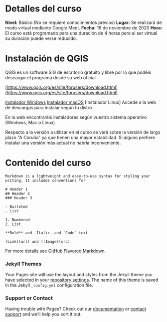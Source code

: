 # Detalles del curso

**Nivel:** Básico (No se requiere conocimientos previos)
**Lugar:** Se realizará de modo virtual mediante Google Meet.
**Fecha:** 16 de noviembre de 2020
**Hora:** El curso está programado para una duración de 4 horas pero al ser virtual su duración puede verse reducido.

# Instalación de QGIS

QGIS es un software SIG de escritorio gratuito y libre por lo que podéis descargar el programa desde su web oficial

[https://www.qgis.org/es/site/forusers/download.html](https://www.qgis.org/es/site/forusers/download.html)

[Instalador Windows](https://qgis.org/downloads/QGIS-OSGeo4W-3.10.11-2-Setup-x86_64.exe)
[Instalador macOS](https://qgis.org/downloads/macos/qgis-macos-ltr.dmg) 
[Instalador Linux] Accede a la web de descargas para instalar según tu distro

En la web encontraréis instaladores según vuestro sistema operativo (Windows, Mac o Linux)

Respecto a la versión a utilizar en el curso se verá sobre la versión de largo plazo "A Coruña" ya que tienen una mayor estabilidad. Si alguno prefiere instalar una versión más actual no habría inconveniente.

# Contenido del curso

```
Markdown is a lightweight and easy-to-use syntax for styling your writing. It includes conventions for

# Header 1
## Header 2
### Header 3

- Bulleted
- List

1. Numbered
2. List

**Bold** and _Italic_ and `Code` text

[Link](url) and ![Image](src)
```

For more details see [GitHub Flavored Markdown](https://guides.github.com/features/mastering-markdown/).

### Jekyll Themes

Your Pages site will use the layout and styles from the Jekyll theme you have selected in your [repository settings](https://github.com/rtalaverag/qgis-workshop/settings). The name of this theme is saved in the Jekyll `_config.yml` configuration file.

### Support or Contact

Having trouble with Pages? Check out our [documentation](https://docs.github.com/categories/github-pages-basics/) or [contact support](https://github.com/contact) and we’ll help you sort it out.
